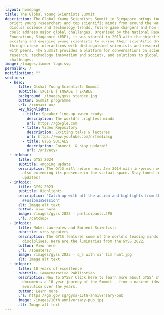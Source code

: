 ```yaml
---
layout: homepage
title: The Global Young Scientists Summit
description: The Global Young Scientists Summit in Singapore brings together
  bright young researchers and top scientific minds from around the world to
  discuss science and technology trends, future game changers and how research
  could address major global challenges. Organised by the National Research
  Foundation, Singapore (NRF), it was started in 2013 with the objective of
  exciting and engaging young scientists to pursue their scientific dreams
  through close interactions with distinguished scientists and researchers, and
  with peers. The Summit provides a platform for conversations on science and
  research, technology innovation and society, and solutions to global
  challenges.
image: /images/isomer-logo.svg
permalink: /
notification: ""
sections:
  - hero:
      title: Global Young Scientists Summit
      subtitle: EXCITE | ENGAGE | ENABLE
      background: /images/gyss standee.jpg
      button: Summit programme
      url: /contact-us/
      key_highlights:
        - title: Speaker line-up <when ready>
          description: The world's brightest minds
          url: https://google.com
        - title: Video Repository
          description: Exciting talks & lectures
          url: https://www.youtube.com/nrfmediasg
        - title: GYSS SOCIALS
          description: Connect  & stay updated!
          url: /privacy/
  - infobar:
      title: GYSS 2024
      subtitle: ongoing update
      description: The GYSS will return next Jan 2024 with in-person sessions while
        also extending its presence in the virtual space. Stay tuned for more
        updates!
  - infopic:
      title: GYSS 2023
      subtitle: Highlights
      description: "Catch-up with all the action and highlights from the GYSS2023!
        #FusionInSession"
      alt: Image alt text
      button: view here
      image: /images/gyss 2023 - participants.JPG
      url: /catchup/
  - infopic:
      title: Nobel Laureates and Eminent Scientists
      subtitle: GYSS Speakers
      description: The GYSS features some of the world's leading minds across various
        disciplines. Here are the luminaries from the GYSS 2022.
      button: View here
      url: /speakers/
      image: /images/gyss 2023 - q_a with sir tim hunt.jpg
      alt: Image alt text
  - infopic:
      title: 10 years of excellence
      subtitle: Commemorative Publication
      description: New to GYSS? Click here to learn more about GYSS’ story. It
        documents a 10-year journey of the Summit — from a nascent idea to its
        evolution over the years.
      button: Learn more
      url: https://go.gov.sg/gyss-10th-anniversary-pub
      image: /images/10th-anniversary-pub.jpg
      alt: Image alt text
---
```

